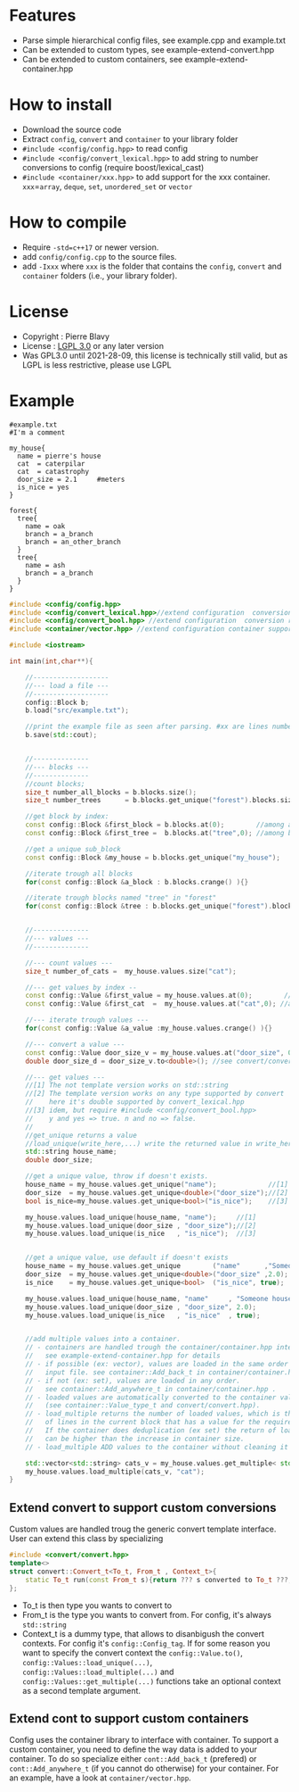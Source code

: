 # Features
* Parse simple hierarchical config files, see example.cpp and example.txt
* Can be extended to custom types, see example-extend-convert.hpp
* Can be extended to custom containers, see example-extend-container.hpp

# How to install
* Download the source code
* Extract  `config`, `convert` and `container` to your library folder
* `#include <config/config.hpp>` to read config
* `#include <config/convert_lexical.hpp>` to add string to number conversions to config (require boost/lexical_cast)
* `#include <container/xxx.hpp>` to add support for the xxx container. `xxx`=`array`, `deque`, `set`, `unordered_set` or `vector`

# How to compile
* Require `-std=c++17` or newer version.
* add `config/config.cpp` to the source files.
* add `-Ixxx` where `xxx` is the folder that contains the `config`, `convert` and `container` folders (i.e., your library folder).

# License
* Copyright : Pierre Blavy
* License : [LGPL 3.0](https://www.gnu.org/licenses/lgpl-3.0.txt) or any later version
* Was GPL3.0 until 2021-28-09, this license is technically still valid, but as LGPL is less restrictive, please use LGPL

# Example
```
#example.txt
#I'm a comment

my_house{
  name = pierre's house
  cat  = caterpilar
  cat  = catastrophy
  door_size = 2.1     #meters
  is_nice = yes
}

forest{
  tree{
    name = oak
    branch = a_branch
    branch = an_other_branch
  }
  tree{
    name = ash
    branch = a_branch
  }  
}
```


```cpp
#include <config/config.hpp>
#include <config/convert_lexical.hpp>//extend configuration  conversion rules, by using boost::lexical_cast for numeric types. NOTE : custom types conversions can be added the same way
#include <config/convert_bool.hpp> //extend configuration  conversion rules, by using yes/no or y/n conversion to true/false ; case insensitive.
#include <container/vector.hpp> //extend configuration container support for loading values into a std::vector, see container folder for a list of supported containers. see container/container.hpp for the full container interface

#include <iostream>

int main(int,char**){

	//-------------------
	//--- load a file ---
	//-------------------
	config::Block b;
	b.load("src/example.txt");

	//print the example file as seen after parsing. #xx are lines numbers from the input file
	b.save(std::cout);


	//--------------
	//--- blocks ---
	//--------------
	//count blocks;
	size_t number_all_blocks = b.blocks.size();
	size_t number_trees      = b.blocks.get_unique("forest").blocks.size("tree");

	//get block by index:
	const config::Block &first_block = b.blocks.at(0);        //among all blocks
	const config::Block &first_tree =  b.blocks.at("tree",0); //among blocks named tree

	//get a unique sub_block
	const config::Block &my_house = b.blocks.get_unique("my_house");

	//iterate trough all blocks
	for(const config::Block &a_block : b.blocks.crange() ){}

	//iterate trough blocks named "tree" in "forest"
	for(const config::Block &tree : b.blocks.get_unique("forest").blocks.crange("tree") ){}


	//--------------
	//--- values ---
	//--------------

	//--- count values ---
	size_t number_of_cats =  my_house.values.size("cat");

	//--- get values by index --
	const config::Value &first_value = my_house.values.at(0);        //among all values in my_house
	const config::Value &first_cat  =  my_house.values.at("cat",0); //among all values named cat in my_house

	//--- iterate trough values ---
	for(const config::Value &a_value :my_house.values.crange() ){}

	//--- convert a value ---
	const config::Value door_size_v = my_house.values.at("door_size", 0);
	double door_size_d = door_size_v.to<double>(); //see convert/convert.hpp

	//--- get values ---
	//[1] The not template version works on std::string
	//[2] The template version works on any type supported by convert
	//    here it's double supported by convert_lexical.hpp
	//[3] idem, but require #include <config/convert_bool.hpp>
	//    y and yes => true. n and no => false.
	//
	//get_unique returns a value
	//load_unique(write_here,...) write the returned value in write_here
	std::string house_name;
	double door_size;

	//get a unique value, throw if doesn't exists.
	house_name = my_house.values.get_unique("name");             //[1]
	door_size  = my_house.values.get_unique<double>("door_size");//[2]
	bool is_nice=my_house.values.get_unique<bool>("is_nice");    //[3]

	my_house.values.load_unique(house_name, "name");     //[1]
	my_house.values.load_unique(door_size , "door_size");//[2]
	my_house.values.load_unique(is_nice   , "is_nice");  //[3]


	//get a unique value, use default if doesn't exists
	house_name = my_house.values.get_unique        ("name"      ,"Someone house");//[1]
	door_size  = my_house.values.get_unique<double>("door_size" ,2.0);            //[2]
	is_nice    = my_house.values.get_unique<bool>  ("is_nice", true);             //[3]

	my_house.values.load_unique(house_name, "name"     , "Someone house");//[1]
	my_house.values.load_unique(door_size , "door_size", 2.0);            //[2]
	my_house.values.load_unique(is_nice   , "is_nice"  , true);           //[3]


	//add multiple values into a container.
	// - containers are handled trough the container/container.hpp interface
	//   see example-extend-container.hpp for details
    // - if possible (ex: vector), values are loaded in the same order as the
	//   input file. see container::Add_back_t in container/container.hpp
	// - if not (ex: set), values are loaded in any order.
	//   see container::Add_anywhere_t in container/container.hpp .
	// - loaded values are automatically converted to the container value type
	//   (see container::Value_type_t and convert/convert.hpp).
    // - load_multiple returns the number of loaded values, which is the number
	//   of lines in the current block that has a value for the required name.
	//   If the container does deduplication (ex set) the return of load_multiple
	//   can be higher than the increase in container size.
	// - load_multiple ADD values to the container without cleaning it first.

	std::vector<std::string> cats_v = my_house.values.get_multiple< std::vector<std::string> >("cat");
	my_house.values.load_multiple(cats_v, "cat");
}

```

## Extend convert to support custom conversions
Custom values are handled troug the generic convert template interface. User can extend this class by specializing 
```cpp
#include <convert/convert.hpp>
template<>
struct convert::Convert_t<To_t, From_t , Context_t>{
	static To_t run(const From_t s){return ??? s converted to To_t ???;}
};
```
- To_t is then type you wants to convert to
- From_t is the type you wants to convert from. For config, it's always `std::string`
- Context_t is a dummy type, that allows to disanbigush the convert contexts. For config it's `config::Config_tag`. If for some reason you want to specify the convert context the `config::Value.to()`, `config::Values::load_unique(...)`, `config::Values::load_multiple(...)` and `config::Values::get_multiple(...)` functions take an optional context as a second template argument.


## Extend cont to support custom containers
Config uses the container library to interface with container. To support a custom container, you need to define the way data is added to your container. To do so specialize either `cont::Add_back_t` (prefered) or `cont::Add_anywhere_t` (if you cannot do otherwise) for your container. For an example, have a look at `container/vector.hpp`.



